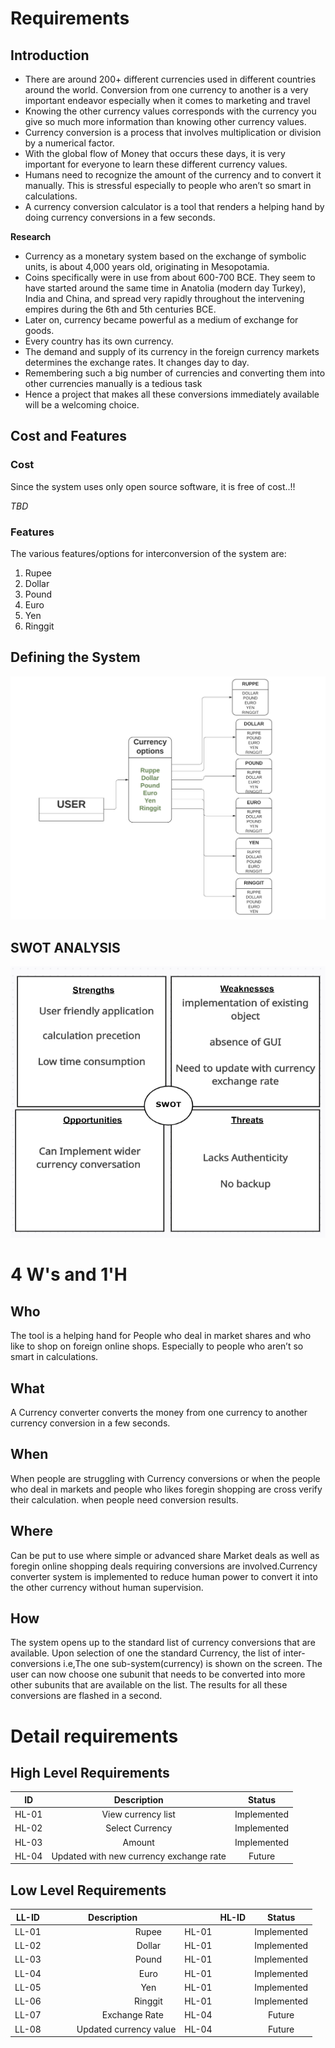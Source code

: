 ﻿# Requirements
## Introduction
-   There are around 200+ different currencies used in different countries around the world. Conversion from one currency to another is a very important endeavor especially when it comes to marketing and travel
-   Knowing the other currency values corresponds with the currency you give so much more information than knowing other currency values.
-   Currency conversion is a process that involves multiplication or division by a numerical factor.
-   With the global flow of Money that occurs these days, it is very important for everyone to learn these different currency values.
-   Humans need to recognize the amount of the currency and to convert it manually. This is stressful especially to people who aren’t so smart in calculations.
-   A currency conversion calculator is a tool that renders a helping hand by doing currency conversions in a few seconds.

**Research**

-   Currency as a monetary system based on the exchange of symbolic units, is about 4,000 years old, originating in Mesopotamia.
-   Coins specifically were in use from about 600-700 BCE. They seem to have   started around the same time in Anatolia (modern day Turkey), India and China, and spread very rapidly throughout the intervening empires during the 6th and 5th centuries BCE.
-   Later on, currency became powerful as a medium of exchange for goods.
-   Every country has its own currency.
-   The demand and supply of its currency in the foreign currency markets determines the exchange rates. It changes day to day.
-   Remembering such a big number of currencies and converting them into other currencies manually is a tedious task
-   Hence a project that makes all these conversions immediately available will be a welcoming choice.
##
## Cost and Features
### Cost
Since the system uses only open source software, it is free of cost..!!

*TBD*
### Features
The various features/options for interconversion of the system are:

1. Rupee
2. Dollar
3. Pound
4. Euro
5. Yen
6. Ringgit



## Defining the System
![Defining the system](https://github.com/REENASURYA/Currency-converter/blob/b840b4623a15341c09dc9d74ebd51cdc14fe1c8c/1.Requirements/system%20diagram.jpeg)
##
## SWOT ANALYSIS
![SWOT ANALYSIS](https://github.com/REENASURYA/Currency-converter/blob/fb04bf2cbe2385ea48b111b330e5fff0ec22f9c7/1.Requirements/SWOT.png)
# 4 W's and 1'H
## Who
The tool is a helping hand for People who deal in market shares and who like to shop on foreign online shops. Especially to people who aren’t so smart in calculations. 
## What
A Currency converter converts the money from one currency to another currency conversion in a few seconds.
## When
When people are struggling with Currency conversions or when the people who deal in markets and people who likes foregin shopping are cross verify their calculation. when people need conversion results.
## Where
Can be put to use where simple or advanced share Market deals as well as foregin online shopping deals  requiring conversions are involved.Currency converter system is implemented to reduce human power to convert it into the other currency without human supervision.
## How
The system opens up to the standard list of currency conversions that are available. Upon selection of one the standard Currency, the list of inter-conversions i.e,The one sub-system(currency) is shown on the screen. The user can now choose one subunit that needs to be converted into more other subunits that are available on the list. The results for all these conversions are flashed in a second.
# Detail requirements
## High Level Requirements


|**ID**|**Description**|**Status**|
| :-: | :-: | :-: |
|HL-01|View currency list|Implemented|
|HL-02|Select Currency|Implemented|
|HL-03|Amount|Implemented|
|HL-04|Updated with new currency exchange rate|Future|

## Low Level Requirements


|**LL-ID**|**Description**|`        `**HL-ID**|**Status**|
| :-: | :-: | :- | :-: |
|LL-01|`                `Rupee|HL-01|Implemented|
|LL-02|`                `Dollar|HL-01|Implemented|
|LL-03|`                `Pound|HL-01|Implemented|
|LL-04|`                `Euro|HL-01|Implemented|
|LL-05|`                `Yen|HL-01|Implemented|
|LL-06|`                `Ringgit|HL-01|Implemented|
|LL-07|`         `Exchange Rate|HL-04|Future|
|LL-08|`      `Updated currency value|HL-04|Future|


